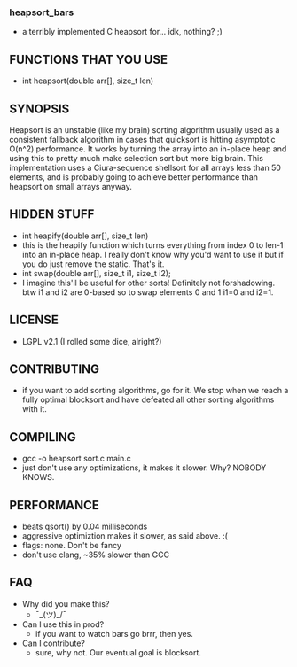 ### heapsort_bars
- a terribly implemented C heapsort for... idk, nothing? ;)
## FUNCTIONS THAT YOU USE
- int heapsort(double arr[], size_t len)
## SYNOPSIS
Heapsort is an unstable (like my brain) sorting algorithm usually used as a consistent fallback algorithm in cases that quicksort is hitting asymptotic O(n^2) performance. It works by turning the array into an in-place heap and using this to pretty much make selection sort but more big brain. This implementation uses a Ciura-sequence shellsort for all arrays less than 50 elements, and is probably going to achieve better performance than heapsort on small arrays anyway.
## HIDDEN STUFF
- int heapify(double arr[], size_t len)
- this is the heapify function which turns everything from index 0 to len-1 into an in-place heap. I really don't know why you'd want to use it but if you do just remove the static. That's it.
- int swap(double arr[], size_t i1, size_t i2);
- I imagine this'll be useful for other sorts! Definitely not forshadowing. btw i1 and i2 are 0-based so to swap elements 0 and 1 i1=0 and i2=1.
## LICENSE
- LGPL v2.1 (I rolled some dice, alright?)
## CONTRIBUTING
- if you want to add sorting algorithms, go for it. We stop when we reach a fully optimal blocksort and have defeated all other sorting algorithms with it.
## COMPILING
- gcc -o heapsort sort.c main.c
- just don't use any optimizations, it makes it slower. Why? NOBODY KNOWS.
## PERFORMANCE
- beats qsort() by 0.04 milliseconds
- aggressive optimiztion makes it slower, as said above. :(
- flags: none. Don't be fancy
- don't use clang, ~35% slower than GCC
## FAQ
- Why did you make this?
	- ¯\_(ツ)_/¯
- Can I use this in prod?
	- if you want to watch bars go brrr, then yes.
- Can I contribute?
	- sure, why not. Our eventual goal is blocksort.
